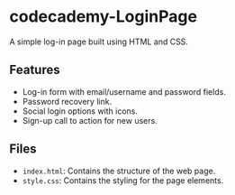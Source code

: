 # codecademy-LoginPage
A simple log-in page built using HTML and CSS.

## Features

- Log-in form with email/username and password fields.
- Password recovery link.
- Social login options with icons.
- Sign-up call to action for new users.

## Files

- `index.html`: Contains the structure of the web page.
- `style.css`: Contains the styling for the page elements.
